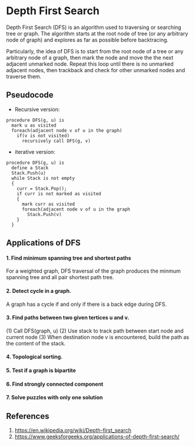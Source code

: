 # Depth First Search
Depth First Search (DFS) is an algorithm used to traversing or searching tree or graph. The algorithm starts at the root node of tree (or any arbitrary node of graph) and explores as far as possible before backtracing.

Particularly, the idea of DFS is to start from the root node of a tree or any arbitrary node of a graph, then mark the node and move the the next adjacent unmarked node. Repeat this loop until there is no unmarked adjacent nodes, then trackback and check for other unmarked nodes and traverse them.

## Pseudocode
- Recursive version:
```
procedure DFS(g, u) is
  mark u as visited
  foreach(adjacent node v of u in the graph)
    if(v is not visited)
      recursively call DFS(g, v)
```
- iterative version:
```
procedure DFS(g, u) is
  define a Stack 
  Stack.Push(u)
  while Stack is not empty
  {
    curr = Stack.Pop();
    if curr is not marked as visited
    {
      mark curr as visited
      foreach(adjacent node v of u in the graph
        Stack.Push(v)
    }
  }
```
  

## Applications of DFS
#### 1. Find minimum spanning tree and shortest paths
For a weighted graph, DFS traversal of the graph produces the minmum spanning tree and all pair shortest path tree.
#### 2. Detect cycle in a graph. 
A graph has a cycle if and only if there is a back edge during DFS.
#### 3. Find paths between two given tertices u and v. 
(1) Call DFS(graph, u) (2) Use stack to track path between start node and current node (3) When destination node v is encountered, build the path as the content of the stack.
#### 4. Topological sorting.
#### 5. Test if a graph is bipartite
#### 6. Find strongly connected component
#### 7. Solve puzzles with only one solution


## References
1. https://en.wikipedia.org/wiki/Depth-first_search
2. https://www.geeksforgeeks.org/applications-of-depth-first-search/
